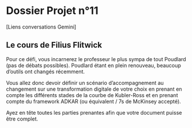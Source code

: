 ﻿# Dossier Projet n°11

[Liens conversations Gemini]

## Le cours de Filius Flitwick

Pour ce défi, vous incarnerez le professeur le plus sympa de tout Poudlard (pas de débats possibles).
Poudlard étant en plein renouveau, beaucoup d’outils ont changés récemment.

Vous allez donc devoir définir un scénario d’accompagnement au changement sur une transformation digitale de votre choix en prenant en compte les différents stades de la courbe de Kubler-Ross et en prenant compte du framework ADKAR (ou équivalent / 7s de McKinsey accepté).

Ayez en tête toutes les parties prenantes afin que votre document puisse être complet.